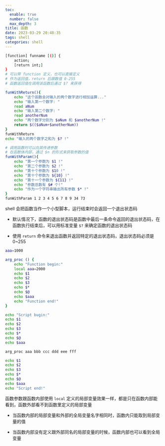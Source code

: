 ```yaml
---
toc:
  enable: true
  number: false
  max_depth: 3
title: 函数
date: 2023-03-29 20:48:35
tags: shell
categories: shell
---
```


```sh
[function] funname [()] {
    action;
    [return int;]
}
# 可以带 function 定义，也可以直接定义
# 作为返回值，return 后跟数值 0-255
# 函数返回值在调用该函数后通过 $? 来获得

funWithReturn(){
    echo "这个函数会对输入的两个数字进行相加运算..."
    echo "输入第一个数字: "
    read aNum
    echo "输入第二个数字: "
    read anotherNum
    echo "两个数字分别为 $aNum 和 $anotherNum !"
    return $(($aNum+$anotherNum))
}
funWithReturn
echo "输入的两个数字之和为 $? !"

# 调用函数时可以向其传递参数
# 在函数体内部，通过 $n 的形式来获取参数的值
funWithParam(){
    echo "第一个参数为 $1 !"
    echo "第二个参数为 $2 !"
    echo "第十个参数为 $10 !"
    echo "第十个参数为 ${10} !"
    echo "第十一个参数为 ${11} !"
    echo "参数总数有 $# 个!"
    echo "作为一个字符串输出所有参数 $* !"
}
funWithParam 1 2 3 4 5 6 7 8 9 34 73
```

shell 会把函数当作一个小型脚本，运行结束时会返回一个退出状态码

- 默认情况下，函数的退出状态码是函数中最后一条命令返回的退出状态码，在函数执行结束后，可以用标准变量 `$?` 来确定函数的退出状态码

- 使用 `return` 命令来退出函数并返回特定的退出状态码，退出状态码必须是 0~255

```sh
aaa=1000

arg_proc () {
	echo "Function begin:"
	local aaa=2000
	echo $1
	echo $2
	echo $3
	echo $*
	echo $@
	echo $aaa
	echo "Function end!"
}

echo "Script bugin:"
echo $1
echo $2
echo $3
echo $*
echo $@
echo $aaa

arg_proc aaa bbb ccc ddd eee fff

echo $1
echo $2
echo $3
echo $*
echo $@
echo $aaa
echo "Script end!"
```

函数参数跟函数内部使用 `local` 定义的局部变量效果一样，都是只在函数内部能看到，函数外部看不到函数里定义的局部变量

- 当函数内部的局部变量和外部的全局变量名字相同时，函数内只能取到局部变量的值

- 当函数内部没有定义跟外部同名的局部变量的时候，函数内部也可以看到全局变量